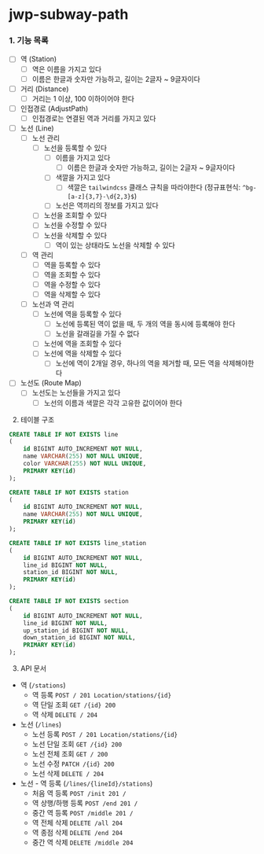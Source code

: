# jwp-subway-path

### 1. 기능 목록

- [ ] 역 (Station)
  - [ ] 역은 이름을 가지고 있다
  - [ ] 이름은 한글과 숫자만 가능하고, 길이는 2글자 ~ 9글자이다
- [ ] 거리 (Distance)
  - [ ] 거리는 1 이상, 100 이하이어야 한다
- [ ] 인접경로 (AdjustPath)
  - [ ] 인접경로는 연결된 역과 거리를 가지고 있다
- [ ] 노선 (Line)
  - [ ] 노선 관리
    - [ ] 노선을 등록할 수 있다
      - [ ] 이름을 가지고 있다
        - [ ] 이름은 한글과 숫자만 가능하고, 길이는 2글자 ~ 9글자이다
      - [ ] 색깔을 가지고 있다
        - [ ] 색깔은 `tailwindcss` 클래스 규칙을 따라야한다 (정규표현식: `^bg-[a-z]{3,7}-\d{2,3}$`)
      - [ ] 노선은 역끼리의 정보를 가지고 있다
    - [ ] 노선을 조회할 수 있다
    - [ ] 노선을 수정할 수 있다
    - [ ] 노선을 삭제할 수 있다
      - [ ] 역이 있는 상태라도 노선을 삭제할 수 있다
  - [ ] 역 관리
    - [ ] 역을 등록할 수 있다
    - [ ] 역을 조회할 수 있다
    - [ ] 역을 수정할 수 있다
    - [ ] 역을 삭제할 수 있다
  - [ ] 노선과 역 관리
    - [ ] 노선에 역을 등록할 수 있다
      - [ ] 노선에 등록된 역이 없을 때, 두 개의 역을 동시에 등록해야 한다
      - [ ] 노선을 갈래길을 가질 수 없다
    - [ ] 노선에 역을 조회할 수 있다
    - [ ] 노선에 역을 삭제할 수 있다
      - [ ] 노선에 역이 2개일 경우, 하나의 역을 제거할 때, 모든 역을 삭제해야한다 
- [ ] 노선도 (Route Map)
  - [ ] 노선도는 노선들을 가지고 있다
    - [ ] 노선의 이름과 색깔은 각각 고유한 값이어야 한다

2. 테이블 구조

```sql
CREATE TABLE IF NOT EXISTS line
(
    id BIGINT AUTO_INCREMENT NOT NULL,
    name VARCHAR(255) NOT NULL UNIQUE,
    color VARCHAR(255) NOT NULL UNIQUE,
    PRIMARY KEY(id)
);

CREATE TABLE IF NOT EXISTS station
(
    id BIGINT AUTO_INCREMENT NOT NULL,
    name VARCHAR(255) NOT NULL UNIQUE,
    PRIMARY KEY(id)
);

CREATE TABLE IF NOT EXISTS line_station
(
    id BIGINT AUTO_INCREMENT NOT NULL,
    line_id BIGINT NOT NULL,
    station_id BIGINT NOT NULL,
    PRIMARY KEY(id)
);

CREATE TABLE IF NOT EXISTS section
(
    id BIGINT AUTO_INCREMENT NOT NULL,
    line_id BIGINT NOT NULL,
    up_station_id BIGINT NOT NULL,
    down_station_id BIGINT NOT NULL,
    PRIMARY KEY(id)
);
```

3. API 문서
- 역 (`/stations`)
  - 역 등록 `POST / 201 Location/stations/{id}`
  - 역 단일 조회 `GET /{id} 200`
  - 역 삭제 `DELETE / 204`
- 노선 (`/lines`)
  - 노선 등록 `POST / 201 Location/stations/{id}`
  - 노선 단일 조회 `GET /{id} 200`
  - 노선 전체 조회 `GET / 200`
  - 노선 수정 `PATCH /{id} 200`
  - 노선 삭제 `DELETE / 204`
- 노선 - 역 등록 (`/lines/{lineId}/stations`)
  - 처음 역 등록 `POST /init 201 /`
  - 역 상행/하행 등록 `POST /end 201 /`
  - 중간 역 등록 `POST /middle 201 /`
  - 역 전체 삭제 `DELETE /all 204`
  - 역 종점 삭제 `DELETE /end 204`
  - 중간 역 삭제 `DELETE /middle 204`
